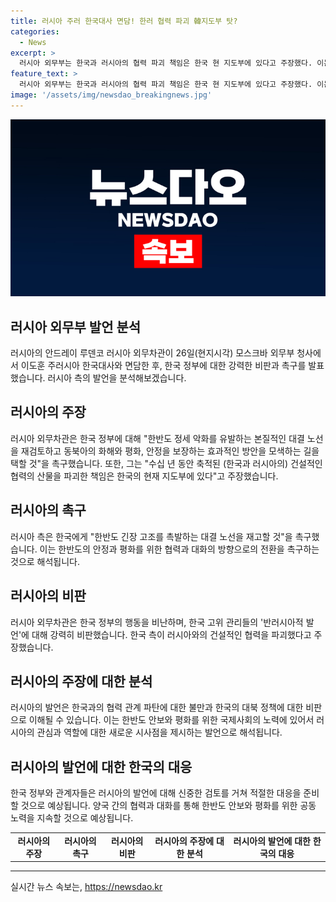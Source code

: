 ```yaml
---
title: 러시아 주러 한국대사 면담! 한러 협력 파괴 韓지도부 탓?
categories:
  - News
excerpt: >
  러시아 외무부는 한국과 러시아의 협력 파괴 책임은 한국 현 지도부에 있다고 주장했다. 이는 블라디미르 푸틴 러시아 대통령과 김정은 북한 노동당 총비서의 평양 정상회담과 관련하여 발언한 것으로, 한반도의 안보와 평화를 위협하는 주장에 대해 반박했다. 러시아 외무부는 한국 정부에 한반도 긴장 고조를 촉발하는 대결 노선을 재고하고 동북아의 화해와 안정을 보장하는 효과적인 방안을 모색하라고 촉구했다.특히 한국 고위 관리들의 반러시아적 발언은 용납할 수 없다고 강조했다.
feature_text: >
  러시아 외무부는 한국과 러시아의 협력 파괴 책임은 한국 현 지도부에 있다고 주장했다. 이는 블라디미르 푸틴 러시아 대통령과 김정은 북한 노동당 총비서의 평양 정상회담과 관련하여 발언한 것으로, 한반도의 안보와 평화를 위협하는 주장에 대해 반박했다. 러시아 외무부는 한국 정부에 한반도 긴장 고조를 촉발하는 대결 노선을 재고하고 동북아의 화해와 안정을 보장하는 효과적인 방안을 모색하라고 촉구했다.특히 한국 고위 관리들의 반러시아적 발언은 용납할 수 없다고 강조했다.
image: '/assets/img/newsdao_breakingnews.jpg'
---
```


<p><img src="/assets/img/newsdao_breakingnews.jpg" alt="pcversion 속보" /></p>

<h2 data-ke-size="size26">러시아 외무부 발언 분석</h2>

<p data-ke-size="size16">러시아의 안드레이 루덴코 러시아 외무차관이 26일(현지시각) 모스크바 외무부 청사에서 이도훈 주러시아 한국대사와 면담한 후, 한국 정부에 대한 강력한 비판과 촉구를 발표했습니다. 러시아 측의 발언을 분석해보겠습니다.</p>

<h2 data-ke-size="size26">러시아의 주장</h2>

<p data-ke-size="size16">러시아 외무차관은 한국 정부에 대해 "한반도 정세 악화를 유발하는 본질적인 대결 노선을 재검토하고 동북아의 화해와 평화, 안정을 보장하는 효과적인 방안을 모색하는 길을 택할 것"을 촉구했습니다. 또한, 그는 "수십 년 동안 축적된 (한국과 러시아의) 건설적인 협력의 산물을 파괴한 책임은 한국의 현재 지도부에 있다"고 주장했습니다.</p>

<h2 data-ke-size="size26">러시아의 촉구</h2>

<p data-ke-size="size16">러시아 측은 한국에게 "한반도 긴장 고조를 촉발하는 대결 노선을 재고할 것"을 촉구했습니다. 이는 한반도의 안정과 평화를 위한 협력과 대화의 방향으로의 전환을 촉구하는 것으로 해석됩니다.</p>

<h2 data-ke-size="size26">러시아의 비판</h2>

<p data-ke-size="size16">러시아 외무차관은 한국 정부의 행동을 비난하며, 한국 고위 관리들의 '반러시아적 발언'에 대해 강력히 비판했습니다. 한국 측이 러시아와의 건설적인 협력을 파괴했다고 주장했습니다.</p>

<h2 data-ke-size="size26">러시아의 주장에 대한 분석</h2>

<p data-ke-size="size16">러시아의 발언은 한국과의 협력 관계 파탄에 대한 불만과 한국의 대북 정책에 대한 비판으로 이해될 수 있습니다. 이는 한반도 안보와 평화를 위한 국제사회의 노력에 있어서 러시아의 관심과 역할에 대한 새로운 시사점을 제시하는 발언으로 해석됩니다.</p>

<h2 data-ke-size="size26">러시아의 발언에 대한 한국의 대응</h2>

<p data-ke-size="size16">한국 정부와 관계자들은 러시아의 발언에 대해 신중한 검토를 거쳐 적절한 대응을 준비할 것으로 예상됩니다. 양국 간의 협력과 대화를 통해 한반도 안보와 평화를 위한 공동 노력을 지속할 것으로 예상됩니다.</p>

<table>
  <tr>
    <td style="text-align: center; height: 17px;"><b>러시아의 주장</b></td>
    <td style="text-align: center; height: 17px;"><b>러시아의 촉구</b></td>
    <td style="text-align: center; height: 17px;"><b>러시아의 비판</b></td>
    <td style="text-align: center; height: 17px;"><b>러시아의 주장에 대한 분석</b></td>
    <td style="text-align: center; height: 17px;"><b>러시아의 발언에 대한 한국의 대응</b></td>
  </tr>
</table>

<hr>
실시간 뉴스 속보는, <a href="https://newsdao.kr" rel="dofollow">https://newsdao.kr</a>


